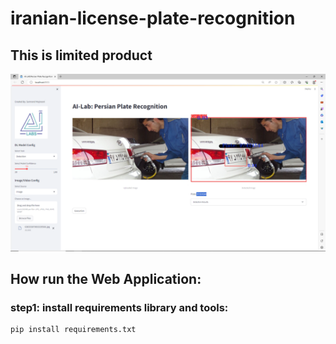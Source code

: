 # iranian-license-plate-recognition
## This is limited product
![review of web application](https://github.com/hero-call/iranian-license-plate-recognition/blob/main/Screenshot%20(33).png)

## **How run the Web Application:**    
### step1: install requirements library and tools:
```bash
pip install requirements.txt
